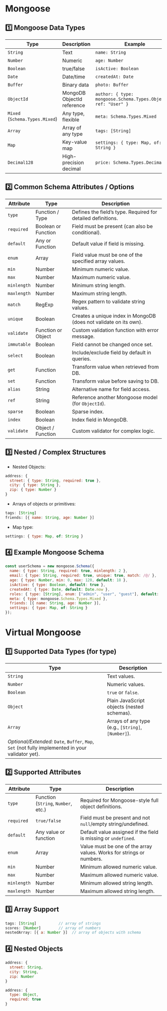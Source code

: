 # Mongoose

## 1️⃣ Mongoose Data Types

| Type                           | Description                | Example                                                         |
| ------------------------------ | -------------------------- | --------------------------------------------------------------- |
| `String`                       | Text                       | `name: String`                                                  |
| `Number`                       | Numeric                    | `age: Number`                                                   |
| `Boolean`                      | true/false                 | `isActive: Boolean`                                             |
| `Date`                         | Date/time                  | `createdAt: Date`                                               |
| `Buffer`                       | Binary data                | `photo: Buffer`                                                 |
| `ObjectId`                     | MongoDB ObjectId reference | `author: { type: mongoose.Schema.Types.ObjectId, ref: "User" }` |
| `Mixed` (`Schema.Types.Mixed`) | Any type, flexible         | `meta: Schema.Types.Mixed`                                      |
| `Array`                        | Array of any type          | `tags: [String]`                                                |
| `Map`                          | Key-value map              | `settings: { type: Map, of: String }`                           |
| `Decimal128`                   | High-precision decimal     | `price: Schema.Types.Decimal128`                                |

## 2️⃣ Common Schema Attributes / Options

| Attribute   | Type                | Description                                                       |
| ----------- | ------------------- | ----------------------------------------------------------------- |
| `type`      | Function / Type     | Defines the field’s type. Required for detailed definitions.      |
| `required`  | Boolean or Function | Field must be present (can also be conditional).                  |
| `default`   | Any or Function     | Default value if field is missing.                                |
| `enum`      | Array               | Field value must be one of the specified array values.            |
| `min`       | Number              | Minimum numeric value.                                            |
| `max`       | Number              | Maximum numeric value.                                            |
| `minlength` | Number              | Minimum string length.                                            |
| `maxlength` | Number              | Maximum string length.                                            |
| `match`     | RegExp              | Regex pattern to validate string values.                          |
| `unique`    | Boolean             | Creates a unique index in MongoDB (does not validate on its own). |
| `validate`  | Function or Object  | Custom validation function with error message.                    |
| `immutable` | Boolean             | Field cannot be changed once set.                                 |
| `select`    | Boolean             | Include/exclude field by default in queries.                      |
| `get`       | Function            | Transform value when retrieved from DB.                           |
| `set`       | Function            | Transform value before saving to DB.                              |
| `alias`     | String              | Alternative name for field access.                                |
| `ref`       | String              | Reference another Mongoose model (for `ObjectId`).                |
| `sparse`    | Boolean             | Sparse index.                                                     |
| `index`     | Boolean             | Index field in MongoDB.                                           |
| `validate`  | Object / Function   | Custom validator for complex logic.                               |


## 3️⃣ Nested / Complex Structures

- Nested Objects:

```js
address: {
  street: { type: String, required: true },
  city: { type: String },
  zip: { type: Number }
}
```

- Arrays of objects or primitives:

```js
tags: [String]
friends: [{ name: String, age: Number }]
```

- Map type:

```js
settings: { type: Map, of: String }
```

## 4️⃣ Example Mongoose Schema

```js
const userSchema = new mongoose.Schema({
  name: { type: String, required: true, minlength: 2 },
  email: { type: String, required: true, unique: true, match: /@/ },
  age: { type: Number, min: 0, max: 120, default: 18 },
  isActive: { type: Boolean, default: true },
  createdAt: { type: Date, default: Date.now },
  roles: { type: [String], enum: ["admin", "user", "guest"], default: ["user"] },
  meta: { type: mongoose.Schema.Types.Mixed },
  friends: [{ name: String, age: Number }],
  settings: { type: Map, of: String }
});
```


# Virtual Mongoose

## 1️⃣ Supported Data Types (for type)

| Type                                                                                               | Description                                        |
| -------------------------------------------------------------------------------------------------- | -------------------------------------------------- |
| `String`                                                                                           | Text values.                                       |
| `Number`                                                                                           | Numeric values.                                    |
| `Boolean`                                                                                          | `true` or `false`.                                 |
| `Object`                                                                                           | Plain JavaScript objects (nested schemas).         |
| `Array`                                                                                            | Arrays of any type (e.g., `[String]`, `[Number]`). |
| *Optional/Extended:* `Date`, `Buffer`, `Map`, `Set` (not fully implemented in your validator yet). |                                                    |

## 2️⃣ Supported Attributes

| Attribute   | Type                                | Description                                                          |
| ----------- | ----------------------------------- | -------------------------------------------------------------------- |
| `type`      | Function (`String`, `Number`, etc.) | Required for Mongoose-style full object definitions.                 |
| `required`  | `true/false`                        | Field must be present and not `null`/empty string/undefined.         |
| `default`   | Any value or function               | Default value assigned if the field is missing or `undefined`.       |
| `enum`      | Array                               | Value must be one of the array values. Works for strings or numbers. |
| `min`       | Number                              | Minimum allowed numeric value.                                       |
| `max`       | Number                              | Maximum allowed numeric value.                                       |
| `minlength` | Number                              | Minimum allowed string length.                                       |
| `maxlength` | Number                              | Maximum allowed string length.                                       |

## 3️⃣ Array Support

```js
tags: [String]          // array of strings
scores: [Number]        // array of numbers
nestedArray: [{ a: Number }]  // array of objects with schema
```

## 4️⃣ Nested Objects

```js
address: {
  street: String,
  city: String,
  zip: Number
}
```

```js
address: {
  type: Object,
  required: true
}
```